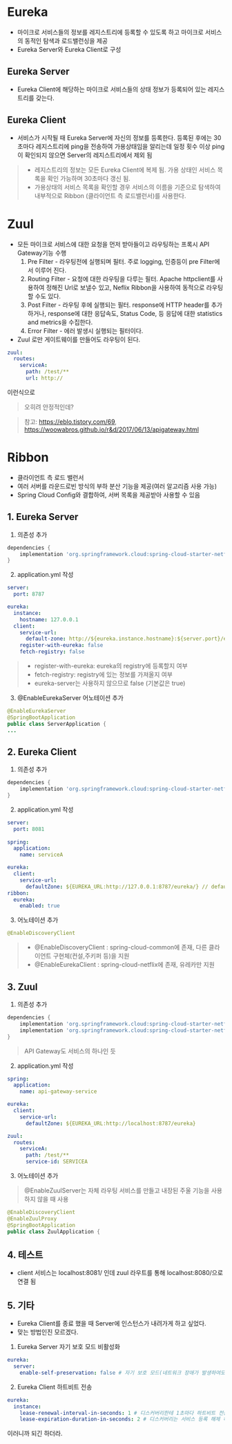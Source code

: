 # Eureka
- 마이크로 서비스들의 정보를 레지스트리에 등록할 수 있도록 하고 마이크로 서비스의 동적인 탐색과 로드밸런싱을 제공
- Eureka Server와 Eureka Client로 구성
## Eureka Server
- Eureka Client에 해당하는 마이크로 서비스들의 상태 정보가 등록되어 있는 레지스트리를 갖는다.
## Eureka Client
- 서비스가 시작될 때 Eureka Server에 자신의 정보를 등록한다. 등록된 후에는 30초마다 레지스트리에 ping을 전송하여 가용상태임을 알리는데 일정 횟수 이상 ping이 확인되지 않으면 Server의 레지스트리에서 제외 됨

> - 레지스트리의 정보는 모든 Eureka Client에 복제 됨. 가용 상태인 서비스 목록을 확인 가능하며 30초마다 갱신 됨.
> - 가용상태의 서비스 목록을 확인할 경우 서비스의 이름을 기준으로 탐색하여 내부적으로 Ribbon (클라이언트 측 로드밸런서)를 사용한다.

# Zuul
- 모든 마이크로 서비스에 대한 요청을 먼저 받아들이고 라우팅하는 프록시 API Gateway기능 수행
  1. Pre Filter - 라우팅전에 실행되며 필터. 주로 logging, 인증등이 pre Filter에서 이루어 진다.
  2. Routing Filter - 요청에 대한 라우팅을 다루는 필터. Apache httpclient를 사용하여 정해진 Url로 보낼수 있고, Neflix Ribbon을 사용하여 동적으로 라우팅 할 수도 있다.
  3. Post Filter - 라우팅 후에 실행되는 필터. response에 HTTP header를 추가하거나, response에 대한 응답속도, Status Code, 등 응답에 대한 statistics and metrics을 수집한다.
  4. Error Filter - 에러 발생시 실행되는 필터이다.
- Zuul 로만 게이트웨이를 만들어도 라우팅이 된다.
```yml
zuul:
  routes:
    serviceA:
      path: /test/**
      url: http://
```

이런식으로
> 오히려 안정적인데?

> 참고: https://eblo.tistory.com/69, https://woowabros.github.io/r&d/2017/06/13/apigateway.html

# Ribbon
- 클라이언트 측 로드 밸런서
- 여러 서버를 라운드로빈 방식의 부하 분산 기능을 제공(여러 알고리즘 사용 가능)
- Spring Cloud Config와 결합하여, 서버 목록을 제공받아 사용할 수 있음


## 1. Eureka Server
1. 의존성 추가
```gradle
dependencies {
    implementation 'org.springframework.cloud:spring-cloud-starter-netflix-eureka-server'
}
```
2. application.yml 작성
```yml
server:
  port: 8787

eureka:
  instance:
    hostname: 127.0.0.1
  client:
    service-url:
      default-zone: http://${eureka.instance.hostname}:${server.port}/eureka/
    register-with-eureka: false
    fetch-registry: false
```
> - register-with-eureka: eureka의 registry에 등록할지 여부
> - fetch-registry: registry에 있는 정보를 가져올지 여부
> - eureka-server는 사용하지 않으므로 false (기본값은 true)

3. @EnableEurekaServer 어노테이션 추가
```java
@EnableEurekaServer
@SpringBootApplication
public class ServerApplication {
...
```

## 2. Eureka Client
1. 의존성 추가
```gradle
dependencies {
    implementation 'org.springframework.cloud:spring-cloud-starter-netflix-eureka-client'
}
```
2. application.yml 작성
```yml
server:
  port: 8081
  
spring:
  application:
    name: serviceA

eureka:
  client:
    service-url:
      defaultZone: ${EUREKA_URL:http://127.0.0.1:8787/eureka/} // default-zone이라고 하니까 안되는데 이거떄문인가 우연인가.
ribbon:
  eureka:
    enabled: true
```
3. 어노테이션 추가
```java
@EnableDiscoveryClient
```

> - @EnableDiscoveryClient : spring-cloud-common에 존재, 다른 클라이언트 구현체(컨설,주키퍼 등)을 지원
> - @EnableEurekaClient : spring-cloud-netflix에 존재, 유레카만 지원

## 3. Zuul
1. 의존성 추가
```gradle
dependencies {
    implementation 'org.springframework.cloud:spring-cloud-starter-netflix-eureka-client'
    implementation 'org.springframework.cloud:spring-cloud-starter-netflix-zuul'
}
```
> API Gateway도 서비스의 하나인 듯
2. application.yml 작성
```yml
spring:
  application:
    name: api-gateway-service

eureka:
  client:
    service-url:
      defaultZone: ${EUREKA_URL:http://localhost:8787/eureka}

zuul:
  routes:
    serviceA:
      path: /test/**
      service-id: SERVICEA
```
3. 어노테이션 추가
> @EnableZuulServer는 자체 라우팅 서비스를 만들고 내장된 주울 기능을 사용하지 않을 때 사용
```java
@EnableDiscoveryClient
@EnableZuulProxy
@SpringBootApplication
public class ZuulApplication {
```

## 4. 테스트
- client 서비스는 localhost:8081/ 인데 zuul 라우트를 통해 localhost:8080/으로 연결 됨

## 5. 기타
- Eureka Client를 종료 했을 때 Server에 인스턴스가 내려가게 하고 싶었다.
- 맞는 방법인진 모르겠다.
1. Eureka Server 자기 보호 모드 비활성화
```yml
eureka:
  server:
    enable-self-preservation: false # 자기 보호 모드(네트워크 장애가 발생하여도 서비스 해제를 방지하는 모드)
```
2. Eureka Client 하트비트 전송
```yml
eureka:
  instance:
    lease-renewal-interval-in-seconds: 1 # 디스커버리한테 1초마다 하트비트 전송
    lease-expiration-duration-in-seconds: 2 # 디스커버리는 서비스 등록 해제 하기 전에 마지막 하트비트에서부터 2초 기다림
```

이러니까 되긴 하더라.
